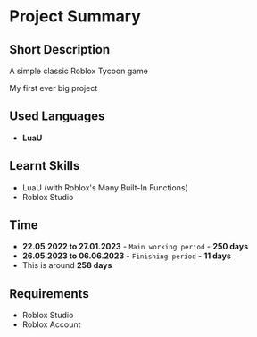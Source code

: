 # Project Summary


## Short Description
A simple classic Roblox Tycoon game

My first ever big project


## Used Languages
- **LuaU**


## Learnt Skills
- LuaU (with Roblox's Many Built-In Functions)
- Roblox Studio


## Time
- **22.05.2022  to  27.01.2023** - `Main working period` - **250 days**
- **26.05.2023  to  06.06.2023** - `Finishing period` - **11 days**
- This is around **258 days**


## Requirements
- Roblox Studio
- Roblox Account
